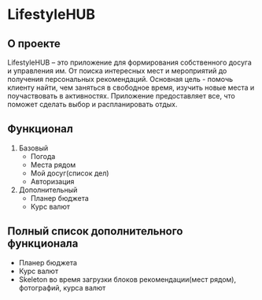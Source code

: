# LifestyleHUB
## О проекте
LifestyleHUB – это приложение для формирования собственного досуга и управления им. От поиска интересных мест и мероприятий до получения персональных рекомендаций. Основная цель - помочь клиенту найти, чем заняться в свободное время, изучить новые места и поучаствовать в активностях. Приложение предоставляет все, что поможет сделать выбор и распланировать отдых.
## Функционал
1. Базовый
   * Погода
   * Места рядом
   * Мой досуг(список дел)
   * Авторизация
2. Дополнительный
   * Планер бюджета
   * Курс валют
## Полный список дополнительного функционала
* Планер бюджета
* Курс валют
* Skeleton во время загрузки блоков рекомендации(мест рядом), фотографий, курса валют
